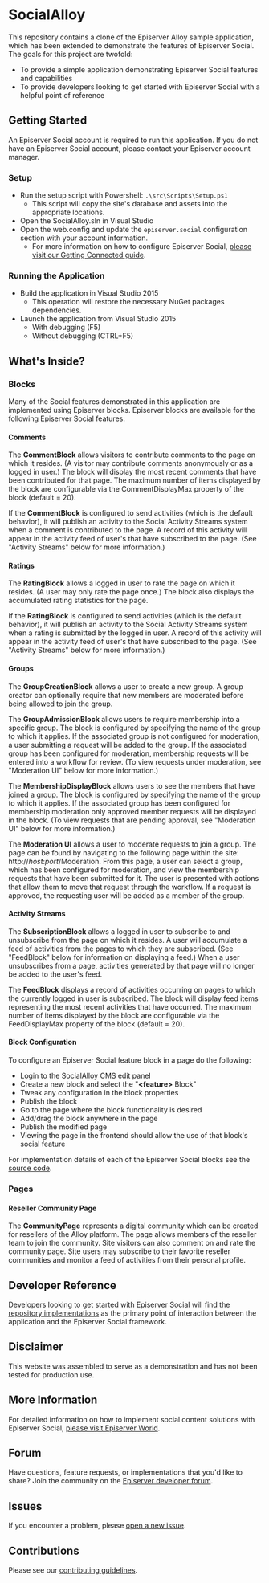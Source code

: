 # SocialAlloy
This repository contains a clone of the Episerver Alloy sample application, which has been extended to demonstrate the features of Episerver Social. The goals for this project are twofold:

* To provide a simple application demonstrating Episerver Social features and capabilities
* To provide developers looking to get started with Episerver Social with a helpful point of reference

## Getting Started
An Episerver Social account is required to run this application. If you do not have an Episerver Social account, please contact your Episerver account manager.

### Setup
* Run the setup script with Powershell: `.\src\Scripts\Setup.ps1`
  * This script will copy the site's database and assets into the appropriate locations.
* Open the SocialAlloy.sln in Visual Studio
* Open the web.config and update the `episerver.social` configuration section with your account information.
  * For more information on how to configure Episerver Social, [please visit our Getting Connected guide](https://world.episerver.com/documentation/developer-guides/community-api/social_platform-overview/Installing-Optimizely-Social/#GettingConnected).

### Running the Application
* Build the application in Visual Studio 2015
  * This operation will restore the necessary NuGet packages dependencies.
* Launch the application from Visual Studio 2015
  * With debugging (F5)
  * Without debugging (CTRL+F5)

## What's Inside?
### Blocks
Many of the Social features demonstrated in this application are implemented using Episerver blocks.  Episerver blocks are available for the following Episerver Social features:

#### Comments
The **CommentBlock** allows visitors to contribute comments to the page on which it resides. (A visitor may contribute comments anonymously or as a logged in user.) The block will display the most recent comments that have been contributed for that page. The maximum number of items displayed by the block are configurable via the CommentDisplayMax property of the block (default = 20).

If the **CommentBlock** is configured to send activities (which is the default behavior), it will publish an activity to the Social Activity Streams system when a comment is contributed to the page. A record of this activity will appear in the activity feed of user's that have subscribed to the page. (See "Activity Streams" below for more information.)

#### Ratings
The **RatingBlock** allows a logged in user to rate the page on which it resides. (A user may only rate the page once.) The block also displays the accumulated rating statistics for the page. 

If the **RatingBlock** is configured to send activities (which is the default behavior), it will publish an activity to the Social Activity Streams system when a rating is submitted by the logged in user. A record of this activity will appear in the activity feed of user's that have subscribed to the page. (See "Activity Streams" below for more information.)

#### Groups
The **GroupCreationBlock** allows a user to create a new group. A group creator can optionally require that new members are moderated before being allowed to join the group.

The **GroupAdmissionBlock** allows users to require membership into a specific group. The block is configured by specifying the name of the group to which it applies. If the associated group is not configured for moderation, a user submitting a request will be added to the group. If the associated group has been configured for moderation, membership requests will be entered into a workflow for review. (To view requests under moderation, see "Moderation UI" below for more information.)

The **MembershipDisplayBlock** allows users to see the members that have joined a group. The block is configured by specifying the name of the group to which it applies. If the associated group has been configured for membership moderation only approved member requests will be displayed in the block. (To view requests that are pending approval, see "Moderation UI" below for more information.)

The **Moderation UI** allows a user to moderate requests to join a group. The page can be found by navigating to the following page within the site: http://*host*:*port*/Moderation. From this page, a user can select a group, which has been configured for moderation, and view the membership requests that have been submitted for it. The user is presented with actions that allow them to move that request through the workflow.  If a request is approved, the requesting user will be added as a member of the group.

#### Activity Streams

The **SubscriptionBlock** allows a logged in user to subscribe to and unsubscribe from the page on which it resides. A user will accumulate a feed of activities from the pages to which they are subscribed. (See "FeedBlock" below for information on displaying a feed.) When a user unsubscribes from a page, activities generated by that page will no longer be added to the user's feed.

The **FeedBlock** displays a record of activities occurring on pages to which the currently logged in user is subscribed. The block will display feed items representing the most recent activities that have occurred. The maximum number of items displayed by the block are configurable via the FeedDisplayMax property of the block (default = 20).

#### Block Configuration
To configure an Episerver Social feature block in a page do the following:

* Login to the SocialAlloy CMS edit panel
* Create a new block and select the "**&lt;feature&gt;** Block"
* Tweak any configuration in the block properties
* Publish the block
* Go to the page where the block functionality is desired
* Add/drag the block anywhere in the page
* Publish the modified page
* Viewing the page in the frontend should allow the use of that block's social feature

For implementation details of each of the Episerver Social blocks see the [source code](https://github.com/episerver/SocialAlloy/tree/master/src/EPiServer.SocialAlloy.Web/Social).

### Pages
#### Reseller Community Page

The **CommunityPage** represents a digital community which can be created for resellers of the Alloy platform. The page allows members of the reseller team to join the community. Site visitors can also comment on and rate the community page. Site users may subscribe to their favorite reseller communities and monitor a feed of activities from their personal profile.

## Developer Reference
Developers looking to get started with Episerver Social will find the [repository implementations](https://github.com/episerver/SocialAlloy/tree/master/src/EPiServer.SocialAlloy.Web/Social/Repositories) as the primary point of interaction between the application and the Episerver Social framework.

## Disclaimer
This website was assembled to serve as a demonstration and has not been tested for production use.

## More Information
For detailed information on how to implement social content solutions with Episerver Social, [please visit Episerver World](http://world.episerver.com/documentation/developer-guides/community-api/).

## Forum
Have questions, feature requests, or implementations that you'd like to share? Join the community on the [Episerver developer forum](http://world.episerver.com/forum/developer-forum/episerver-social/).

## Issues
If you encounter a problem, please [open a new issue](https://github.com/episerver/SocialAlloy/issues/new).

## Contributions
Please see our [contributing guidelines](https://github.com/episerver/SocialAlloy/blob/master/CONTRIBUTING).

